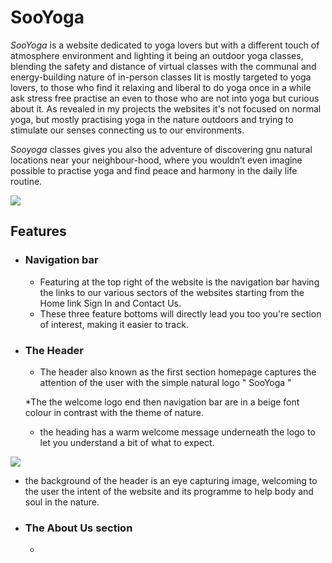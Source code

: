 # SooYoga

_SooYoga_ is a website dedicated to yoga lovers but with a different touch of atmosphere environment and lighting it being an outdoor yoga classes, blending the safety and distance of virtual classes with the communal and energy-building nature of in-person classes
Iit is mostly targeted to yoga lovers, to those who find it relaxing and liberal to do yoga once in a while ask stress free practise an even to those who are not into yoga but curious about it. As revealed in my projects the websites it's not focused on normal yoga, but mostly practising yoga in the nature outdoors and trying to stimulate our senses connecting us to our environments.

_Sooyoga_ classes gives you also the adventure of discovering gnu natural locations near your neighbour-hood, where you wouldn’t even imagine possible to practise yoga and find peace and harmony in the daily life routine.

![](../sooyoga/assets/image/Screenshot%20(14).png)

## Features

* ### Navigation bar

  * Featuring at the top right of the website is the navigation bar having the links to our various sectors of the websites starting from the Home link Sign In and Contact Us.
  * These three feature bottoms will directly lead you too you're section of interest, making it easier to track.


* ### The Header
  * The header also known as the first section homepage captures the attention of the user with the simple natural logo " SooYoga " 

  *The the welcome logo end then navigation bar are in a beige font colour in contrast with the theme of nature.

    * the heading has a warm welcome message underneath the logo to let you understand a bit of what to expect.

![](../sooyoga/assets/image/Screenshot%20(19).png)

  * the background of the header is an eye capturing image, welcoming to the user the intent of the website and its programme to help body and soul in the nature.


* ### The About Us section

  *